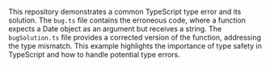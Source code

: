 This repository demonstrates a common TypeScript type error and its solution. The `bug.ts` file contains the erroneous code, where a function expects a Date object as an argument but receives a string.  The `bugSolution.ts` file provides a corrected version of the function, addressing the type mismatch.  This example highlights the importance of type safety in TypeScript and how to handle potential type errors.